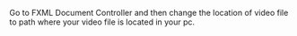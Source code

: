 Go to FXML Document Controller and then change the location of video file to path where your video file is located in your pc.
